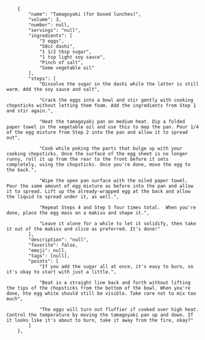         {
            "name": "Tamagoyaki (for boxed lunches)",
            "volume": 3,
            "number": null,
            "servings": "null",
            "ingredients": [
                "3 eggs",
                "50cc dashi",
                "1 1/2 tbsp sugar",
                "1 tsp light soy sauce",
                "Pinch of salt",
                "Some vegetable oil"
            ],
            "steps": [
                "Dissolve the sugar in the dashi while the latter is still warm. Add the soy sauce and salt",

                "Crack the eggs into a bowl and stir gently with cooking chopsticks without letting them foam. Add the ingredients from Step 1 and stir again.",

                "Heat the tamagoyaki pan on medium heat. Dip a folded paper towel in the vegetable oil and use this to mop the pan. Pour 1/4 of the egg mixture from Step 2 into the pan and allow it to spread out",

                "Cook while poking the parts that bulge up with your cooking chopsticks. Once the surface of the egg sheet is no longer runny, roll it up from the rear to the front before it sets completely, using the chopsticks. Once you're done, move the egg to the back.",

                "Wipe the open pan surface with the oiled paper towel. Pour the same amount of egg mixture as before into the pan and allow it to spread. Lift up the already-wrapped egg at the back and allow the liquid to spread under it, as well.",

                "Repeat Steps 4 and Step 5 four times total.  When you're done, place the egg mass on a makisu and shape it.",

                "Leave it alone for a while to let it solidify, then take it out of the makisu and slice as preferred. It's done!"
            ],
            "description": "null",
            "favorite": false,
            "emoji": null,
            "tags": [null],
            "points": [
                "If you add the sugar all at once, it's easy to burn, so it's okay to start with just a little.",

                "Beat in a straight line back and forth without lifting the tips of the chopsticks from the bottom of the bowl. When you're done, hte egg white should still be visible. Take care not to mix too much",

                "The eggs will turn out fluffier if cooked over high heat. Control the temperature by moving the tamagoyaki pan up and down. If it looks like it's about to burn, take it away from the fire, okay?"
            ]
        },